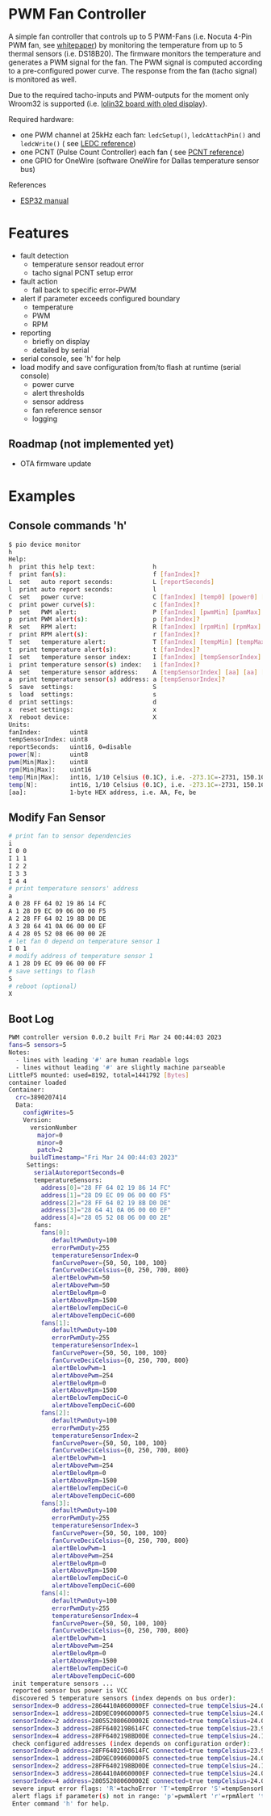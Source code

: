 # PWM Fan Controller

A simple fan controller that controls up to 5 PWM-Fans (i.e. Nocuta 4-Pin PWM fan,
see [whitepaper](./docs/noctua_pwm_specifications_white_paper.pdf)) by monitoring
the temperature from up to 5 thermal sensors (i.e. DS18B20). The firmware monitors
the temperature and generates a PWM signal for the fan.
The PWM signal is computed according to a pre-configured power curve.
The response from the fan (tacho signal) is monitored as well.

Due to the required tacho-inputs and PWM-outputs for the moment only Wroom32 is
supported (i.e. [lolin32 board with oled display](https://randomnerdtutorials.com/esp32-built-in-oled-ssd1306/)).

Required hardware:

- one PWM channel at 25kHz each fan: `ledcSetup()`, `ledcAttachPin()` and `ledcWrite()` (
  see [LEDC reference](https://docs.espressif.com/projects/esp-idf/en/latest/esp32/api-reference/peripherals/ledc.html))
- one PCNT (Pulse Count Controller) each fan (
  see [PCNT reference](https://docs.espressif.com/projects/esp-idf/en/latest/esp32/api-reference/peripherals/pcnt.html))
- one GPIO for OneWire (software OneWire for Dallas temperature sensor bus)

References

- [ESP32 manual](./docs/esp32_technical_reference_manual_en.pdf)

# Features

- fault detection
  - temperature sensor readout error
  - tacho signal PCNT setup error
- fault action
  - fall back to specific error-PWM
- alert if parameter exceeds configured boundary
  - temperature
  - PWM
  - RPM
- reporting
  - briefly on display
  - detailed by serial
- serial console, see 'h' for help
- load modify and save configuration from/to flash at runtime (serial console)
  - power curve 
  - alert thresholds
  - sensor address
  - fan reference sensor
  - logging

## Roadmap (not implemented yet)
- OTA firmware update

# Examples

## Console commands 'h'

```bash
$ pio device monitor
h
Help:
h  print this help text:                h
f  print fan(s):                        f [fanIndex]?
L  set   auto report seconds:           L [reportSeconds]
l  print auto report seconds:           l
C  set   power curve:                   C [fanIndex] [temp0] [power0] [temp1] [power1] [temp2] [power2] [temp3] [power3]
c  print power curve(s):                c [fanIndex]?
P  set   PWM alert:                     P [fanIndex] [pwmMin] [pamMax]
p  print PWM alert(s):                  p [fanIndex]?
R  set   RPM alert:                     R [fanIndex] [rpmMin] [rpmMax]
r  print RPM alert(s):                  r [fanIndex]?
T  set   temperature alert:             T [fanIndex] [tempMin] [tempMax]
t  print temperature alert(s):          t [fanIndex]?
I  set   temperature sensor index:      I [fanIndex] [tempSensorIndex]
i  print temperature sensor(s) index:   i [fanIndex]?
A  set   temperature sensor address:    A [tempSensorIndex] [aa] [aa] [aa] [aa] [aa] [aa] [aa] [aa]
a  print temperature sensor(s) address: a [tempSensorIndex]?
S  save  settings:                      S
s  load  settings:                      s
d  print settings:                      d
x  reset settings:                      x
X  reboot device:                       X
Units:
fanIndex:        uint8
tempSensorIndex: uint8
reportSeconds:   uint16, 0=disable
power[N]:        uint8
pwm[Min|Max]:    uint8
rpm[Min|Max]:    uint16
temp[Min|Max]:   int16, 1/10 Celsius (0.1C), i.e. -273.1C=-2731, 150.1C=1501
temp[N]:         int16, 1/10 Celsius (0.1C), i.e. -273.1C=-2731, 150.1C=1501, temp[N] < temp[N+1]
[aa]:            1-byte HEX address, i.e. AA, Fe, be
```

## Modify Fan Sensor
```bash
# print fan to sensor dependencies
i 
I 0 0
I 1 1
I 2 2
I 3 3
I 4 4
# print temperature sensors' address
a 
A 0 28 FF 64 02 19 86 14 FC
A 1 28 D9 EC 09 06 00 00 F5
A 2 28 FF 64 02 19 8B D0 DE
A 3 28 64 41 0A 06 00 00 EF
A 4 28 05 52 08 06 00 00 2E
# let fan 0 depend on temperature sensor 1
I 0 1
# modify address of temperature sensor 1
A 1 28 D9 EC 09 06 00 00 FF
# save settings to flash
S
# reboot (optional)
X
```

## Boot Log

```bash
PWM controller version 0.0.2 built Fri Mar 24 00:44:03 2023
fans=5 sensors=5
Notes:
  - lines with leading '#' are human readable logs
  - lines without leading '#' are slightly machine parseable
LittleFS mounted: used=8192, total=1441792 [Bytes]
container loaded
Container:
  crc=3890207414
  Data:
    configWrites=5
    Version:
      versionNumber
        major=0
        minor=0
        patch=2
      buildTimestamp="Fri Mar 24 00:44:03 2023"
     Settings:
       serialAutoreportSeconds=0
       temperatureSensors:
         address[0]="28 FF 64 02 19 86 14 FC"
         address[1]="28 D9 EC 09 06 00 00 F5"
         address[2]="28 FF 64 02 19 8B D0 DE"
         address[3]="28 64 41 0A 06 00 00 EF"
         address[4]="28 05 52 08 06 00 00 2E"
       fans:
         fans[0]:
            defaultPwmDuty=100
            errorPwmDuty=255
            temperatureSensorIndex=0
            fanCurvePower={50, 50, 100, 100}
            fanCurveDeciCelsius={0, 250, 700, 800}
            alertBelowPwm=50
            alertAbovePwm=50
            alertBelowRpm=0
            alertAboveRpm=1500
            alertBelowTempDeciC=0
            alertAboveTempDeciC=600
         fans[1]:
            defaultPwmDuty=100
            errorPwmDuty=255
            temperatureSensorIndex=1
            fanCurvePower={50, 50, 100, 100}
            fanCurveDeciCelsius={0, 250, 700, 800}
            alertBelowPwm=1
            alertAbovePwm=254
            alertBelowRpm=0
            alertAboveRpm=1500
            alertBelowTempDeciC=0
            alertAboveTempDeciC=600
         fans[2]:
            defaultPwmDuty=100
            errorPwmDuty=255
            temperatureSensorIndex=2
            fanCurvePower={50, 50, 100, 100}
            fanCurveDeciCelsius={0, 250, 700, 800}
            alertBelowPwm=1
            alertAbovePwm=254
            alertBelowRpm=0
            alertAboveRpm=1500
            alertBelowTempDeciC=0
            alertAboveTempDeciC=600
         fans[3]:
            defaultPwmDuty=100
            errorPwmDuty=255
            temperatureSensorIndex=3
            fanCurvePower={50, 50, 100, 100}
            fanCurveDeciCelsius={0, 250, 700, 800}
            alertBelowPwm=1
            alertAbovePwm=254
            alertBelowRpm=0
            alertAboveRpm=1500
            alertBelowTempDeciC=0
            alertAboveTempDeciC=600
         fans[4]:
            defaultPwmDuty=100
            errorPwmDuty=255
            temperatureSensorIndex=4
            fanCurvePower={50, 50, 100, 100}
            fanCurveDeciCelsius={0, 250, 700, 800}
            alertBelowPwm=1
            alertAbovePwm=254
            alertBelowRpm=0
            alertAboveRpm=1500
            alertBelowTempDeciC=0
            alertAboveTempDeciC=600
 init temperature sensors ... 
 reported sensor bus power is VCC
 discovered 5 temperature sensors (index depends on bus order):
 sensorIndex=0 address=2864410A060000EF connected=true tempCelsius=24.0 resolutionBits=10
 sensorIndex=1 address=28D9EC09060000F5 connected=true tempCelsius=24.0 resolutionBits=10
 sensorIndex=2 address=280552080600002E connected=true tempCelsius=24.0 resolutionBits=10
 sensorIndex=3 address=28FF6402198614FC connected=true tempCelsius=23.9 resolutionBits=12
 sensorIndex=4 address=28FF6402198BD0DE connected=true tempCelsius=24.1 resolutionBits=12
 check configured addresses (index depends on configuration order):
 sensorIndex=0 address=28FF6402198614FC connected=true tempCelsius=23.9 resolutionBits=12
 sensorIndex=1 address=28D9EC09060000F5 connected=true tempCelsius=24.0 resolutionBits=10
 sensorIndex=2 address=28FF6402198BD0DE connected=true tempCelsius=24.1 resolutionBits=12
 sensorIndex=3 address=2864410A060000EF connected=true tempCelsius=24.0 resolutionBits=10
 sensorIndex=4 address=280552080600002E connected=true tempCelsius=24.0 resolutionBits=10
 severe input error flags: 'R'=tachoError 'T'=tempError 'S'=tempSensorError
 alert flags if parameter(s) not in range: 'p'=pwmAlert 'r'=rpmAlert 't'=tempAlert
 Enter command 'h' for help.
```
